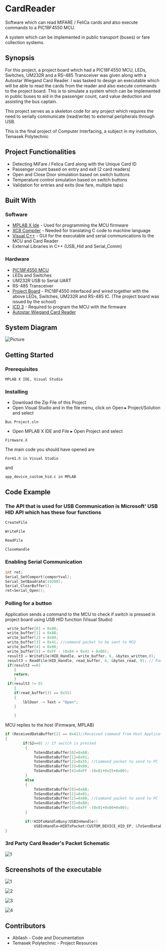 # CardReader
Software which can read MIFARE / FeliCa cards and also execute commands to a PIC18F4550 MCU.

A system which can be implemented in public transport (buses) or fare collection systems.

## Synopsis
For this project, a project board which had a PIC18F4550 MCU, LEDs, Switches, UM232R and a RS-485 Transceiver was given along with a Autostar Wiegand Card Reader. I was tasked to design an executable which will be able to read the cards from the reader and also execute commands to the project board. This is to simulate a system which can be implemented in public buses to aid in the passenger count, card value deduction and assisting the bus captain.

This project serves as a skeleton code for any project which requires the need to serially communicate (read/write) to external peripherals through USB.

This is the final project of Computer Interfacing, a subject in my institution, Temasek Polytechnic


## Project Functionalities
* Detecting MiFare / Felica Card along with the Unique Card ID
* Passenger count based on entry and exit (2 card readers)
* Open and Close Door simulation based on switch buttons
* Temperature control simulation based on switch buttons
* Validation for entries and exits (low fare, multiple taps)


## Built With

### Software
* [MPLAB X Ide](http://www.microchip.com/mplab/mplab-x-ide) - Used for programming the MCU firmware
* [XC8 Compiler](http://www.microchip.com/mplab/compilers) - Needed for translating C code to machine language
* [Visual C++](https://www.visualstudio.com/vs/cplusplus/) - GUI for the executable and serial communications to the MCU and Card Reader
* External Libraries in C++ (USB_Hid and Serial_Comm)

### Hardware
* [PIC18F4550 MCU](http://www.microchip.com/wwwproducts/en/PIC18F4550)
* LEDs and Switches
* UM232R USB to Serial UART
* RS-485 Transceiver
* [Project Board](http://pic-microcontroller.com/usb-interface-board-tutorial-using-pic18f4550/) - PIC18F4550 interfaced and wired together with the above LEDs, Switches, UM232R and RS-485 IC. (The project board was issued by the school)
* [ICD 3](http://www.microchip.com/Developmenttools/ProductDetails.aspx?PartNO=DV164035) - Required to program the MCU with the firmware
* [Autostar Wiegand Card Reader](http://www.autostar.com.sg/images/pdf/TSSOHO%20Prof.pdf)

## System Diagram
![Picture](http://i.imgur.com/kBkCchY.png)


## Getting Started

### Prerequisites

```
MPLAB X IDE, Visual Studio 
```

### Installing
* Download the Zip File of this Project
* Open Visual Studio and in the file menu, click on Open ▸ Project/Solution and select

```
Bus Project.sln
```

* Open MPLAB X IDE and File ▸ Open Project and select

```
Firmware.X
```

The main code you should have opened are

```
Form1.h in Visual Studio
```

and

```
app_device_custom_hid.c in MPLAB
```
## Code Example

### The API that is used for USB Communication is Microsoft' USB HID API which has these four functions

```cpp
CreateFile
```

```cpp
WriteFile
```

```cpp
ReadFile
```

```cpp
CloseHandle
```

### Enabling Serial Communication
```cpp
int ret;
Serial_SetComport(comportval);
Serial_SetBaudrate(19200);
Serial_ClearBuffer();
ret=Serial_Open();

```
### Polling for a button
Application sends a command to the MCU to check if switch is pressed in project board using USB HID function (Visual Studio)
```cpp
 write_buffer[0] = 0x00;
 write_buffer[1] = 0xAB;
 write_buffer[2] = 0x04;
 write_buffer[3] = 0x41; //command packet to be sent to MCU
 write_buffer[4] = 0x00;
 write_buffer[5] = 0xFF - (0x04 + 0x41 + 0x00);
 result3 = WriteFile(HID_Handle, write_buffer, 6, &bytes_written,0);
 result3 = ReadFile(HID_Handle, read_buffer, 6, &bytes_read, 0); // Packets received from MCU
 if(result3 ==0)
	{
	return;
	}
 if(result3 != 0)
	{
	if(read_buffer[3] == 0x55)
	{
		lblDoor -> Text = "Open";
	}

	}
```
MCU replies to the host (Firmware, MPLAB)
```C
if (ReceivedDataBuffer[2] == 0x41)//Received command from Host Application to poll for switch
{         	
        if(S2==0) // If switch is pressed
         {
             ToSendDataBuffer[0]=0xAB;
             ToSendDataBuffer[1]=0x01;
             ToSendDataBuffer[2]=0x55; //Command packet to send to PC
             ToSendDataBuffer[3]=0x00;
             ToSendDataBuffer[4]=0xFF -(0x01+0x55+0x00);
         }
         else
         {
             ToSendDataBuffer[0]=0xAB;
             ToSendDataBuffer[1]=0x01;
             ToSendDataBuffer[2]=0x00; //Command packet to send to PC
             ToSendDataBuffer[3]=0x00;
             ToSendDataBuffer[4]=0xFF -(0x01+0x00+0x00);
         }
            
         if(!HIDTxHandleBusy(USBInHandle))
             USBInHandle=HIDTxPacket(CUSTOM_DEVICE_HID_EP, &ToSendDataBuffer[0],5);
}  
```
### 3rd Party Card Reader's Packet Schematic

![1](http://i.imgur.com/hQxFmHV.png)

## Screenshots of the executable

![1](http://i.imgur.com/RhI9tRU.png)

![2](http://i.imgur.com/dVvzEYD.png)

![3](http://i.imgur.com/sqiG80Z.png)

![4](http://i.imgur.com/rPF68pw.png)

## Contributors
* Abilash - Code and Documentation
* Temasek Polytechnic - Project Resources


